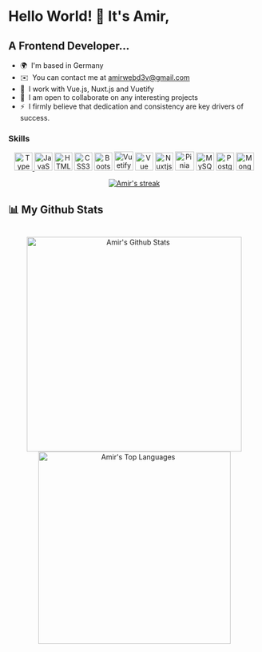 Hello World! 👋 It's Amir,
=====================

A Frontend Developer...
----------------------

* 🌍  I'm based in Germany
* ✉️  You can contact me at [amirwebd3v@gmail.com](mailto:amirwebd3v@gmail.com)
* 🧠  I work with Vue.js, Nuxt.js and Vuetify
* 🤝  I am open to collaborate on any interesting projects
* ⚡  I firmly believe that dedication and consistency are key drivers of success.

### Skills

<p align="center">
<a href="https://developer.mozilla.org/en-US/docs/Web/TypeScript" target="_blank" rel="noreferrer"><img src="https://raw.githubusercontent.com/danielcranney/readme-generator/main/public/icons/skills/typescript-colored.svg" width="36" height="36" alt="TypeScript" /</a>
<a href="https://developer.mozilla.org/en-US/docs/Web/JavaScript" target="_blank" rel="noreferrer"><img src="https://raw.githubusercontent.com/danielcranney/readme-generator/main/public/icons/skills/javascript-colored.svg" width="36" height="36" alt="JavaScript" /></a>
<a href="https://developer.mozilla.org/en-US/docs/Glossary/HTML5" target="_blank" rel="noreferrer"><img src="https://raw.githubusercontent.com/danielcranney/readme-generator/main/public/icons/skills/html5-colored.svg" width="36" height="36" alt="HTML5" /></a>
<a href="https://www.w3.org/TR/CSS/#css" target="_blank" rel="noreferrer"><img src="https://raw.githubusercontent.com/danielcranney/readme-generator/main/public/icons/skills/css3-colored.svg" width="36" height="36" alt="CSS3" /></a>
<a href="https://getbootstrap.com/" target="_blank" rel="noreferrer"><img src="https://raw.githubusercontent.com/danielcranney/readme-generator/main/public/icons/skills/bootstrap-colored.svg" width="36" height="36" alt="Bootstrap" /></a>
<a href="https://vuetifyjs.com/" target="_blank" rel="noreferrer"><img src="https://cdn.cosmicjs.com/656443b0-6a37-11ef-a492-5bdc7520fe60-v-logo.svg" width="38" height="38" alt="Vuetify" /></a>
<a href="https://vuejs.org/" target="_blank" rel="noreferrer"><img src="https://raw.githubusercontent.com/danielcranney/readme-generator/main/public/icons/skills/vuejs-colored.svg" width="36" height="36" alt="Vue" /></a>
<a href="https://nuxtjs.org/" target="_blank" rel="noreferrer"><img src="https://raw.githubusercontent.com/danielcranney/readme-generator/main/public/icons/skills/nuxtjs-colored.svg" width="36" height="36" alt="Nuxtjs" /></a>
   <a href="https://pinia.vuejs.org/" target="_blank" rel="noreferrer"><img src="https://camo.githubusercontent.com/beb4deef34ad522ffbbd05a815abf5b3b1f0943b6aff9ae5c64f356335fe0b99/68747470733a2f2f70696e69612e7675656a732e6f72672f6c6f676f2e737667" width="38" height="38" alt="Pinia" /></a>
<a href="https://www.mysql.com/" target="_blank" rel="noreferrer"><img src="https://raw.githubusercontent.com/danielcranney/readme-generator/main/public/icons/skills/mysql-colored.svg" width="36" height="36" alt="MySQL" /></a>
<a href="https://www.postgresql.org/" target="_blank" rel="noreferrer"><img src="https://raw.githubusercontent.com/danielcranney/readme-generator/main/public/icons/skills/postgresql-colored.svg" width="36" height="36" alt="PostgreSQL" /></a>
<a href="https://www.mongodb.com/" target="_blank" rel="noreferrer"><img src="https://raw.githubusercontent.com/danielcranney/readme-generator/main/public/icons/skills/mongodb-colored.svg" width="36" height="36" alt="MongoDB" /></a>
</p>


<div align="center">
    <a href="https://github.com/amirwebd3v/github-readme-streak-stats">
        <img title="🔥 Get streak stats for your profile at git.io/streak-stats" alt="Amir's streak" src="https://github-readme-streak-stats.herokuapp.com/?user=amirwebd3v&theme=black-ice&hide_border=true&stroke=0000&background=060A0CD0"/>
    </a>
</div>

## 📊 My Github Stats

  <br/>
  <div align="center">     
  <a href="https://github.com/amirwebd3v/github-readme-stats"><img alt="Amir's Github Stats" src="https://github-readme-stats.vercel.app/api?username=amirwebd3v&show_icons=true&count_private=true&theme=react&hide_border=true&bg_color=0D1117" style="width: 430px;"/>
   <a href="https://github.com/amirwebd3v/github-readme-stats"><img alt="Amir's Top Languages" src="https://github-readme-stats.vercel.app/api/top-langs/?username=amirwebd3v&langs_count=9&count_private=true&layout=donut&theme=react&hide_border=true&bg_color=0D1117&hide_progress=true" style="width: 385px;" /></a>
  <br/>
    </div>
 

